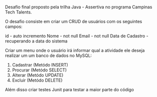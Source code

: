 Desafio final proposto pela trilha Java - Assertiva no programa Campinas Tech Talents.

O desafio consiste em criar um CRUD de usuários com os seguintes campos:

id - auto incremento Nome - not null Email - not null Data de Cadastro - recuperando a data do sistema

Criar um menu onde o usuário irá informar qual a atividade ele deseja realizar um um banco de dados no MySQL: 

1. Cadastrar (Metódo INSERT) 
2. Procurar (Metódo SELECT)
3. Alterar (Metódo UPDATE)
4. Excluir (Metódo DELETE)

Além disso criar testes Junit para testar a maior parte do código

